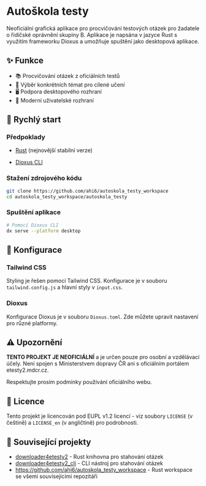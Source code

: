 # Autoškola testy

Neoficiální grafická aplikace pro procvičování testových otázek pro žadatele o řidičské oprávnění skupiny B. Aplikace je napsána v jazyce Rust s využitím frameworku Dioxus a umožňuje spuštění jako desktopová aplikace.

## ✨ Funkce

- 📚 Procvičování otázek z oficiálních testů
- 🎯 Výběr konkrétních témat pro cílené učení  
- 🖥️ Podpora desktopového rozhraní
- 🎨 Moderní uživatelské rozhraní

## 🚀 Rychlý start

### Předpoklady

- [Rust](https://rustup.rs/) (nejnovější stabilní verze)
<!-- - [Node.js](https://nodejs.org/) a npm (pro Tailwind CSS) -->
- [Dioxus CLI](https://dioxuslabs.com/learn/0.6/getting_started) 

### Stažení zdrojového kódu

```bash
git clone https://github.com/ahi6/autoskola_testy_workspace
cd autoskola_testy_workspace/autoskola_testy
```

### Spuštění aplikace

```bash
# Pomocí Dioxus CLI  
dx serve --platform desktop
```


## 🔧 Konfigurace

### Tailwind CSS

Styling je řešen pomocí Tailwind CSS. Konfigurace je v souboru `tailwind.config.js` a hlavní styly v `input.css`.

### Dioxus

Konfigurace Dioxus je v souboru `Dioxus.toml`. Zde můžete upravit nastavení pro různé platformy.


## ⚠️ Upozornění

**TENTO PROJEKT JE NEOFICIÁLNÍ** a je určen pouze pro osobní a vzdělávací účely. Není spojen s Ministerstvem dopravy ČR ani s oficiálním portálem etesty2.mdcr.cz.

Respektujte prosím podmínky používání oficiálního webu.

## 📄 Licence  

Tento projekt je licencován pod EUPL v1.2 licencí - viz soubory `LICENSE` (v češtině) a `LICENSE_en` (v angličtině) pro podrobnosti.

## 🔗 Související projekty

- [downloader4etesty2](https://github.com/ahi6/downloader4etesty2) - Rust knihovna pro stahování otázek
- [downloader4etesty2_cli](https://github.com/ahi6/downloader4etesty2_cli) - CLI nástroj pro stahování otázek
- https://github.com/ahi6/autoskola_testy_workspace - Rust workspace se všemi souvisejícími repozitáři
